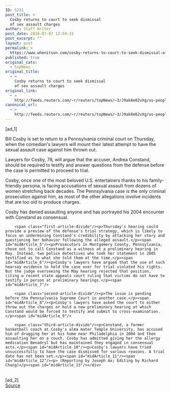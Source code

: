 ```yaml
---
ID: 5231
post_title: >
  Cosby returns to court to seek dismissal
  of sex assault charges
author: Staff Writer
post_date: 2016-07-07 12:59:31
post_excerpt: ""
layout: post
permalink: >
  https://www.whenitson.com/cosby-returns-to-court-to-seek-dismissal-of-sex-assault-charges/
published: true
original_cats:
  - topNews
original_title:
  - >
    Cosby returns to court to seek dismissal
    of sex assault charges
original_link:
  - >
    http://feeds.reuters.com/~r/reuters/topNews/~3/J9ak8e02vXg/us-people-cosby-idUSKCN0ZN0XE
canonical_url:
  - >
    http://feeds.reuters.com/~r/reuters/topNews/~3/J9ak8e02vXg/us-people-cosby-idUSKCN0ZN0XE
---
```

 [ad_1]
<br><div id="articleText">
<span id="midArticle_start"/>

<span id="midArticle_0"/><span class="focusParagraph" readability="4"><p><span class="articleLocatio&lt;/span&gt;n">Bill Cosby is set to return to a Pennsylvania criminal court on Thursday, when the comedian's lawyers will mount their latest attempt to have the sexual assault case against him thrown out.</span></p></span><span id="midArticle_1"/><p>Lawyers for Cosby, 78, will argue that the accuser, Andrea Constand, should be required to testify and answer questions from the defense before the case is permitted to proceed to trial.</p><span id="midArticle_2"/><p>Cosby, once one of the most beloved U.S. entertainers thanks to his family-friendly persona, is facing accusations of sexual assault from dozens of women stretching back decades. The Pennsylvania case is the only criminal prosecution against him, as most of the other allegations involve incidents that are too old to produce charges.</p><span id="midArticle_3"/><p>Cosby has denied assaulting anyone and has portrayed his 2004 encounter with Constand as consensual.</p><span id="midArticle_4"/>
        
        <span class="first-article-divide"/><p>Thursday's hearing could provide a preview of the defense's trial strategy, which is likely to focus on undermining Constand's credibility by attacking her story and questioning her behavior following the alleged assault.</p><span id="midArticle_5"/><p>Prosecutors in Montgomery County, Pennsylvania, chose not to call Constand as a witness at a preliminary hearing in May. Instead, two police detectives who took her statement in 2005 testified as to what she told them at the time.</p><span id="midArticle_6"/><p>Cosby's lawyers have argued that the use of such hearsay evidence to hold the case over for trial violated his rights. But the judge overseeing the May hearing rejected that position, citing a recent state appeals court ruling that victims do not have to testify in person at preliminary hearings.</p><span id="midArticle_7"/>
        
        <span class="second-article-divide"/><p>The issue is pending before the Pennsylvania Supreme Court in another case.</p><span id="midArticle_8"/><p>Cosby's lawyers have asked the court to either throw out the charges or hold a new preliminary hearing at which Constand would be forced to testify and submit to cross-examination.</p><span id="midArticle_9"/>
        
        <span class="third-article-divide"/><p>Constand, a former basketball coach at Cosby's alma mater Temple University, has accused him of drugging her at his home near Philadelphia in 2004 and then assaulting her on a couch. Cosby has admitted giving her the allergy medication Benadryl but has maintained they engaged in consensual acts.</p><span id="midArticle_10"/><p>Cosby's lawyers have tried unsuccessfully to have the case dismissed for various reasons. A trial date has not been set.</p><span id="midArticle_11"/><span id="midArticle_12"/><p> (Reporting by Joseph Ax; Editing by Richard Chang)</p><span id="midArticle_13"/></div>
<br>[ad_2]
<br><a href="http://feeds.reuters.com/~r/reuters/topNews/~3/J9ak8e02vXg/us-people-cosby-idUSKCN0ZN0XE">Source </a>
